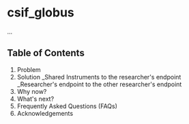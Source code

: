 # csif_globus
...

## Table of Contents 
1. Problem
2. Solution
   _Shared Instruments to the researcher's endpoint 
   _Researcher's endpoint to the other researcher's endpoint 
4. Why now?
5. What's next?
6. Frequently Asked Questions (FAQs)
7. Acknowledgements
